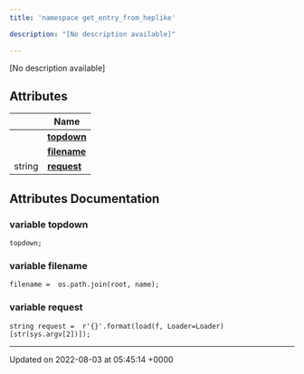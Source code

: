 ```yaml
---
title: 'namespace get_entry_from_heplike'

description: "[No description available]"

---
```







[No description available]

## Attributes

|                | Name           |
| -------------- | -------------- |
| | **[topdown](/documentation/code/colliderbit/namespaces/namespaceget__entry__from__heplike/#variable-topdown)**  |
| | **[filename](/documentation/code/colliderbit/namespaces/namespaceget__entry__from__heplike/#variable-filename)**  |
| string | **[request](/documentation/code/colliderbit/namespaces/namespaceget__entry__from__heplike/#variable-request)**  |



## Attributes Documentation

### variable topdown

```
topdown;
```


### variable filename

```
filename =  os.path.join(root, name);
```


### variable request

```
string request =  r'{}'.format(load(f, Loader=Loader)[str(sys.argv[2])]);
```





-------------------------------

Updated on 2022-08-03 at 05:45:14 +0000